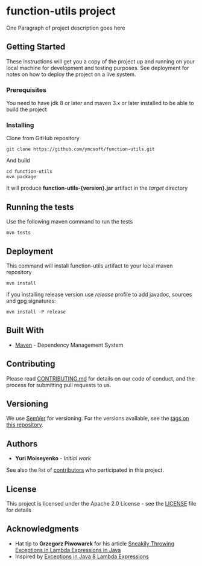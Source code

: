 # function-utils project

One Paragraph of project description goes here

## Getting Started

These instructions will get you a copy of the project up and running on your local machine for development and testing purposes. See deployment for notes on how to deploy the project on a live system.

### Prerequisites

You need to have jdk 8 or later and maven 3.x or later installed to be able to build the project

### Installing

Clone from GitHub repository

```
git clone https://github.com/ymcsoft/function-utils.git
```

And build

```
cd function-utils
mvn package
```
It will produce **function-utils-{version}.jar** artifact in the *target* directory

## Running the tests

Use the following maven command to run the tests

```
mvn tests
```

## Deployment

This command will install function-utils artifact to your local maven repository

```
mvn install
```
if you installing release version use _release_ profile to add javadoc, sources and gpg signatures:

```
mvn install -P release
```

## Built With

* [Maven](https://maven.apache.org/) - Dependency Management System

## Contributing

Please read [CONTRIBUTING.md](CONTRIBUTING.md) for details on our code of conduct, and the process for submitting pull requests to us.

## Versioning

We use [SemVer](http://semver.org/) for versioning. For the versions available, see the [tags on this repository](https://github.com/ymcsoft/function-utils/tags). 

## Authors

* **Yuri Moiseyenko** - *Initial work*

See also the list of [contributors](https://github.com/ymcsoft/function-utils/contributors) who participated in this project.

## License

This project is licensed under the Apache 2.0 License - see the [LICENSE](LICENSE) file for details

## Acknowledgments

* Hat tip to **Grzegorz Piwowarek** for his article [Sneakily Throwing Exceptions in Lambda Expressions in Java](https://4comprehension.com/sneakily-throwing-exceptions-in-lambda-expressions-in-java/)
* Inspired by [Exceptions in Java 8 Lambda Expressions](https://www.baeldung.com/java-lambda-exceptions)</a>
